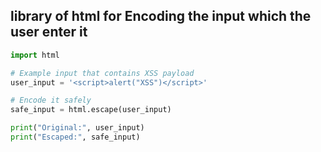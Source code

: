 ## library of html for Encoding the input which the user enter it 
                                                                                                                                     
```python
import html

# Example input that contains XSS payload
user_input = '<script>alert("XSS")</script>'

# Encode it safely
safe_input = html.escape(user_input)

print("Original:", user_input)
print("Escaped:", safe_input)

